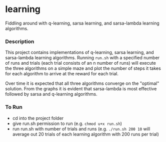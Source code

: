 # learning
Fiddling around with q-learning, sarsa learning, and sarsa-lambda learning algorithms.

### Description
This project contains implementations of q-learning, sarsa learning, and sarsa-lambda learning algorithms. Running `run.sh` with a specified number of runs and trials (each trial consists of an n number of runs) will execute the three algorithms on a simple maze and plot the number of steps it takes for each algorithm to arrive at the reward for each trial.

Over time it is expected that all three algorithms converge on the "optimal" solution. From the graphs it is evident that sarsa-lambda is most effective followed by sarsa and q-learning algorithms.

### To Run
- cd into the project folder
- give run.sh permission to run (e.g. `chmod u+x run.sh`)
- run run.sh with number of trials and runs (e.g. `./run.sh 200 10` will average out 20 trials of each learning algorithm with 200 runs per trial)
